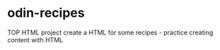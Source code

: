 # odin-recipes
TOP HTML project
create a HTML for some recipes - practice creating content with HTML